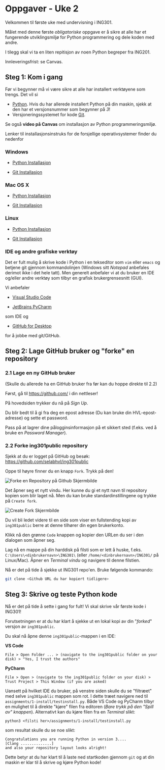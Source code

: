 # Oppgaver - Uke 2

Velkommen til første uke med undervisning i ING301.

Målet med denne første _obligatoriske_ oppgave er å sikre at alle har et fungerende utviklingsmiljø for Python programmering og dele koden med andre.

I tilegg skal vi ta en liten repitisjon av noen Python begreper fra ING201.

Innleveringsfrist: se Canvas.

## Steg 1: Kom i gang

Før vi begynner må vi være sikre at alle har installert verktøyene som trengs. Det vil si
- [Python](https://www.python.org/). Hvis du har allerede installert Python på din maskin, sjekk at den har et versjonsnummer som begynner på _3_!
- Versjoneringssystemet for kode [Git](https://git-scm.com/). 

Se også **video på Canvas** om installasjon av Python programmeringsmiljø.

Lenker til installasjonsinstruks for de forsjellige operativsystemer finder du nedenfor

### Windows

- [Python Installasjon](../../weeks/2-get-started/install_python_windows.md)

- [Git Installasjon](../../weeks/2-get-started/install_git_windows.md)

### Mac OS X

- [Python Installasjon](../../weeks/2-get-started/install_python_mac.md)

- [Git Installasjon](../../weeks/2-get-started/install_git_mac.md)

### Linux

- [Python Installasjon](../../weeks/2-get-started/install_python_linux.md)

- [Git Installasjon](../../weeks/2-get-started/install_git_linux.md)

### IDE og andre grafiske verktøy

Det er fult mulig å skrive kode i Python i en tekseditor som `vim` eller `emacs` og betjene git gjennom kommandolinjen (Windows sitt _Notepad_ anbefales derimot ikke i det hele tatt). 
Men generelt anbefaler vi at du bruker en IDE og/eller andre verktøy som tilbyr en grafisk brukergrensesnitt (GUI).

Vi anbefaler

- [Visual Studio Code](https://code.visualstudio.com/)

- [JetBrains PyCharm](https://www.jetbrains.com/pycharm/)

som IDE og

- [GitHub for Desktop](https://desktop.github.com/)

for å jobbe med git/GitHub.

## Steg 2: Lage GitHub bruker og "forke" en repository

### 2.1 Lage en ny GitHub bruker
(Skulle du allerede ha en GitHub bruker fra før kan du hoppe direkte til 2.2)

Først, gå til https://github.com/ i din nettleser!

På hovedsiden trykker du nå på _Sign Up_.

Du blir bedt til å gi fra deg en epost adresse (Du kan bruke din HVL-epost-adresse) og sette et password.

Pass på at lagrer dine pålogginsinformasjon på et sikkert sted (f.eks. ved å bruke en _Password Manager_).

### 2.2 Forke ing301public repository

Sjekk at du er logget på GitHub og besøk: https://github.com/selabhvl/ing301public

Oppe til høyre finner du en knapp `Fork`. Trykk på den!

![Forke en Repository på Github Skjermbilde](../../resources/images/github-forking.jpg)

Det åpner seg et nytt vindu. Her kunne du gi et nytt navn til repository kopien som blir laget nå. Men du kan bruke standardinstillingene og trykke på `Create fork`.

![Create Fork Skjermbilde](../../resources/images/github-fork-create.jpg)

Du vil bli ledet videre til en side som viser en fullstending kopi av `ing301public` berre at denne tilhører din egen brukerkonto.

Klikk nå den grønne `Code` knappen og kopier den URLen du ser i den dialogen som åpner seg.

Lag nå en mappe på din harddisk på filsti som er lett å huske, f.eks. `C:\Users\<dinbrukernavn>\ING301\` (eller `/home/<dinbrukernavn>/ING301/` på Linux/Mac). 
Åpner en _Terminal vindu_ og navigere til denne filstien.

Nå er det på tide å sjekke ut ING301 repo'en. Bruke følgende kommando:
```bash
git clone <Github URL du har kopiert tidligere>
```

## Steg 3: Skrive og teste Python kode

Nå er det på tide å sette i gang for fult! Vi skal skrive vår første kode i ING301!

Forutsetningen er at du har klart å sjekke ut en lokal kopi av din "_forked_" versjon av `ing301public`. 

Du skal nå åpne denne `ing301public`-mappen i en IDE:

**VS Code**
```
File > Open Folder ... > (navigate to the ing301public folder on your disk) > "Yes, I trust the authors"
```

**PyCharm**
```
File > Open > (navigate to the ing301public folder on your disk) > Trust Project > This Window (if you are asked)
```

Uansett på hvilket IDE du bruker, på venstre siden skulle du se "filtræet" med selve `ing301public` mappen som rot. 
I dette træet navigere ned til `assignments/1-install/testinstall.py`. 
Både VS Code og PyCharm tilbyr en mulighet til å direkte "kjøre" filen fra editoren (_Bare trykk på den "Spill av" knappen_).
Alternativt kan du kjøre filen fra en _Terminal_ slikt:
```
python3 <filsti her>/assignments/1-install/testinstall.py
```

som resultat skulle du se noe slikt:
```
Congratulations you are running Python in version 3....
[Clang ..............]
and also your repository layout looks alright!
```

Dette betyr at du har klart til å laste ned startkoden gjennom `git` og at din maskin er klar til å skrive og kjøre Python kode! 
